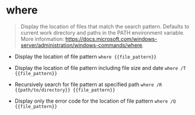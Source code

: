 # where
> Display the location of files that match the search pattern.
> Defaults to current work directory and paths in the PATH environment variable.
> More information: <https://docs.microsoft.com/windows-server/administration/windows-commands/where>.

- Display the location of file pattern
`where {{file_pattern}}`

- Display the location of file pattern including file size and date
`where /T {{file_pattern}}`

- Recursively search for file pattern at specified path
`where /R {{path/to/directory}} {{file_pattern}}`

- Display only the error code for the location of file pattern
`where /Q {{file_pattern}}`
